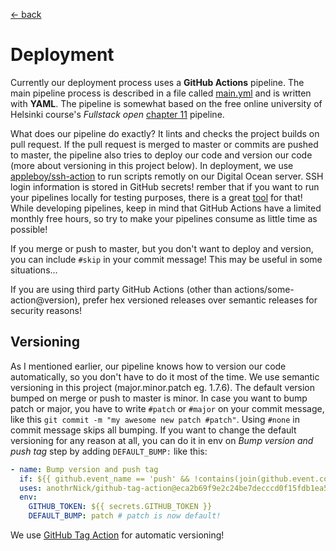 [<- back](./TOC.md)

# Deployment

Currently our deployment process uses a **GitHub Actions** pipeline. The main pipeline process is described in a file called [main.yml](../.github/workflows/main.yml) and is written with **YAML**. The pipeline is somewhat based on the free online university of Helsinki course's *Fullstack open* [chapter 11](https://fullstackopen.com/en/part11) pipeline.

What does our pipeline do exactly? It lints and checks the project builds on pull request. If the pull request is merged to master or commits are pushed to master, the pipeline also tries to deploy our code and version our code (more about versioning in this project below). In deployment, we use [appleboy/ssh-action](https://github.com/appleboy/ssh-action) to run scripts remotly on our Digital Ocean server. SSH login information is stored in GitHub secrets! rember that if you want to run your pipelines locally for testing purposes, there is a great [tool](https://github.com/nektos/act) for that! While developing pipelines, keep in mind that GitHub Actions have a limited monthly free hours, so try to make your pipelines consume as little time as possible!

If you merge or push to master, but you don't want to deploy and version, you can include `#skip` in your commit message! This may be useful in some situations...

If you are using third party GitHub Actions (other than actions/some-action@version), prefer hex versioned releases over semantic releases for security reasons!

## Versioning

As I mentioned earlier, our pipeline knows how to version our code automatically, so you don't have to do it most of the time. We use semantic versioning in this project (major.minor.patch eg. 1.7.6). The default version bumped on merge or push to master is minor. In case you want to bump patch or major, you have to write ```#patch``` or ```#major``` on your commit message, like this `git commit -m "my awesome new patch #patch"`. Using `#none` in commit message skips all bumping. If you want to change the default versioning for any reason at all, you can do it in env on *Bump version and push tag* step by adding `DEFAULT_BUMP:` like this:

```yml
- name: Bump version and push tag
  if: ${{ github.event_name == 'push' && !contains(join(github.event.commits.*.message), '#skip') }}
  uses: anothrNick/github-tag-action@eca2b69f9e2c24be7decccd0f15fdb1ea5906598 # let's use a hash version
  env:
    GITHUB_TOKEN: ${{ secrets.GITHUB_TOKEN }}
    DEFAULT_BUMP: patch # patch is now default!
```
We use [GitHub Tag Action](https://github.com/anothrNick/github-tag-action) for automatic versioning!
